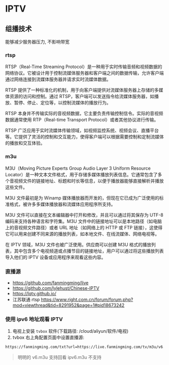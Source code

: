 # IPTV

## 组播技术

能够减少服务器压力, 不影响带宽

### rtsp

RTSP（Real-Time Streaming Protocol）是一种用于实时传输音频和视频数据的网络协议。它被设计用于控制流媒体服务器和客户端之间的数据传输，允许客户端通过网络连接到流媒体服务器并请求实时流媒体数据。

RTSP 提供了一种标准化的机制，用于向客户端提供对流媒体服务器上存储的多媒体资源的访问和控制。通过 RTSP，客户端可以发送指令给流媒体服务器，如播放、暂停、停止、定位等，以控制流媒体的播放行为。

RTSP 本身并不传输实际的音视频数据，它主要负责传输控制信令。实际的音视频数据通常使用 RTP（Real-time Transport Protocol）或者其他协议进行传输。

RTSP 广泛应用于实时流媒体传输领域，如视频监控系统、视频会议、直播平台等。它提供了灵活的控制和交互能力，使得客户端可以根据需要控制和定制流媒体的播放和交互体验。

### m3u

M3U（Moving Picture Experts Group Audio Layer 3 Uniform Resource Locator）是一种文本文件格式，用于存储多媒体播放列表信息。它通常包含了多个音视频文件的链接地址、标题和时长等信息，以便于播放器能够直接解析并播放这些文件。

M3U 文件最初是为 Winamp 媒体播放器而开发的，但现在它已成为广泛使用的标准格式，被许多多媒体播放器和流媒体应用程序所支持。

M3U 文件可以直接在文本编辑器中打开和修改，并且可以通过将其保存为 UTF-8 编码来支持各种语言和字符集。M3U 文件中的链接地址可以是本地路径（如电脑上的音视频文件路径）或者 URL 地址（如网络上的 HTTP 或 FTP 链接），这使得它可以用来创建不同来源的播放列表，如本地文件、在线流媒体、网络电视等。

在 IPTV 领域，M3U 文件也被广泛使用。供应商可以创建 M3U 格式的播放列表，其中包含多个电视频道或点播节目的链接地址，用户可以通过将这些播放列表导入他们的 IPTV 设备或应用程序来观看这些内容。

### 直播源

- https://github.com/fanmingming/live
- https://github.com/lylehust/Chinese-IPTV
- https://lqtv.github.io/
- 江苏联通 rtsp https://www.right.com.cn/forum/forum.php?mod=viewthread&tid=8291952&page=1#pid18673242

### 使用 ipv6 地址观看 IPTV

1. 电视上安装 `tvbox` 软件(下载路径: /cloud/aliyun/软件/电视)
2. tvbox 右上角配置页面中设置直播源:

```txt
https://fanmingming.com/txt?url=https://live.fanmingming.com/tv/m3u/v6.m3u
```

> 明明的 v6.m3u 支持回看 ipv6.m3u 不支持
